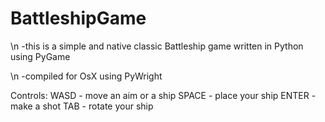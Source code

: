 # BattleshipGame
\n -this is a simple and native classic Battleship game written in Python using PyGame 

\n -compiled for OsX using PyWright

Controls:
WASD - move an aim or a ship
SPACE - place your ship
ENTER - make a shot
TAB - rotate your ship

